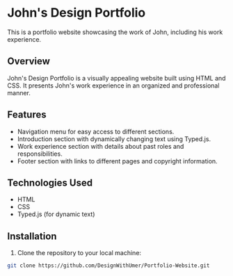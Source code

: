 # John's Design Portfolio

This is a portfolio website showcasing the work of John, including his work experience.

## Overview

John's Design Portfolio is a visually appealing website built using HTML and CSS. It presents John's work experience in an organized and professional manner.

## Features

- Navigation menu for easy access to different sections.
- Introduction section with dynamically changing text using Typed.js.
- Work experience section with details about past roles and responsibilities.
- Footer section with links to different pages and copyright information.

## Technologies Used

- HTML
- CSS
- Typed.js (for dynamic text)

## Installation

1. Clone the repository to your local machine:

```bash
git clone https://github.com/DesignWithUmer/Portfolio-Website.git
```